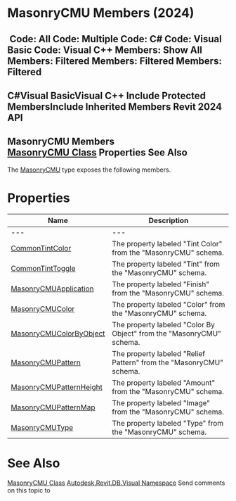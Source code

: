 # MasonryCMU Members (2024)

﻿
 Code: All Code: Multiple Code: C# Code: Visual Basic Code: Visual C++  Members: Show All Members: Filtered Members: Filtered Members: Filtered   
---  
C#Visual BasicVisual C++
Include Protected MembersInclude Inherited Members
Revit 2024 API  
---  
MasonryCMU Members  
[MasonryCMU Class](1cd24382-d660-029d-ef09-9f553ebdb199.md "MasonryCMU Class") Properties See Also  
---  
The [MasonryCMU](1cd24382-d660-029d-ef09-9f553ebdb199.md "MasonryCMU Class") type exposes the following members.
# Properties
| Name | Description |
| --- | --- |
| --- | --- | --- |
| [CommonTintColor](bc5e5fc2-874f-da3d-259d-de48e8054858.md "CommonTintColor Property") | The property labeled "Tint Color" from the "MasonryCMU" schema. |
| [CommonTintToggle](58a7c55b-3d86-a0ce-4765-4b6c9ad9e669.md "CommonTintToggle Property") | The property labeled "Tint" from the "MasonryCMU" schema. |
| [MasonryCMUApplication](f0e34b1e-30d2-60d9-fc06-34a4f497a303.md "MasonryCMUApplication Property") | The property labeled "Finish" from the "MasonryCMU" schema. |
| [MasonryCMUColor](f3ffd559-729f-ee36-196c-023078b37044.md "MasonryCMUColor Property") | The property labeled "Color" from the "MasonryCMU" schema. |
| [MasonryCMUColorByObject](17d91351-e43b-b7ca-7ed0-b115fd207da1.md "MasonryCMUColorByObject Property") | The property labeled "Color By Object" from the "MasonryCMU" schema. |
| [MasonryCMUPattern](3e2c025a-2e4d-1aac-c8d4-2bfbe0fc2e1f.md "MasonryCMUPattern Property") | The property labeled "Relief Pattern" from the "MasonryCMU" schema. |
| [MasonryCMUPatternHeight](ac8bb5ac-b398-4162-c728-a682a43fba37.md "MasonryCMUPatternHeight Property") | The property labeled "Amount" from the "MasonryCMU" schema. |
| [MasonryCMUPatternMap](9d04830d-7cdc-44c5-dc55-8d73e2db993e.md "MasonryCMUPatternMap Property") | The property labeled "Image" from the "MasonryCMU" schema. |
| [MasonryCMUType](36205ced-6a34-b1ec-cfbf-72e357963418.md "MasonryCMUType Property") | The property labeled "Type" from the "MasonryCMU" schema. |

# See Also
[MasonryCMU Class](1cd24382-d660-029d-ef09-9f553ebdb199.md "MasonryCMU Class")
[Autodesk.Revit.DB.Visual Namespace](f5a10581-6ac2-be19-0e32-f87d05bc8b83.md "Autodesk.Revit.DB.Visual Namespace")
Send comments on this topic to 